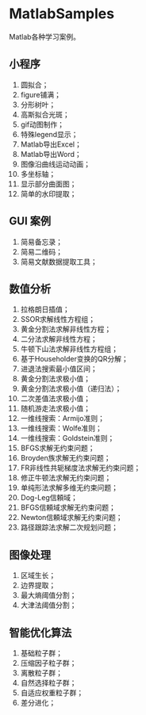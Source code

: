 # MatlabSamples
Matlab各种学习案例。



## 小程序

1. 圆拟合；
2. figure铺满；
3. 分形树叶；
4. 高斯拟合光斑；
5. gif动图制作；
6. 特殊legend显示；
7. Matlab导出Excel；
8. Matlab导出Word；
9. 图像沿曲线运动动画；
10. 多坐标轴；
11. 显示部分曲面图；
12. 简单的水印提取；

## GUI 案例

1. 简易备忘录；
2. 简易二维码；
3. 简易文献数据提取工具；

## 数值分析

1. 拉格朗日插值；
2. SSOR求解线性方程组；
3. 黄金分割法求解非线性方程；
4. 二分法求解非线性方程；
5. 牛顿下山法求解非线性方程组；
6. 基于Householder变换的QR分解；
7. 进退法搜索最小值区间；
8. 黄金分割法求极小值；
9. 黄金分割法求极小值（递归法）；
10. 二次差值法求极小值；
11. 随机游走法求极小值；
12. 一维线搜索：Armijo准则；
13. 一维线搜索：Wolfe准则；
14. 一维线搜索：Goldstein准则；
15. BFGS求解无约束问题；
16. Broyden族求解无约束问题；
17. FR非线性共轭梯度法求解无约束问题；
18. 修正牛顿法求解无约束问题；
19. 单纯形法求解多维无约束问题；
20. Dog-Leg信頼域；
21. BFGS信頼域求解无约束问题；
22. Newton信頼域求解无约束问题；
23. 路径跟踪法求解二次规划问题；

## 图像处理

1. 区域生长；
2. 边界提取；
3. 最大熵阈值分割；
4. 大津法阈值分割；

## 智能优化算法

1. 基础粒子群；
2. 压缩因子粒子群；
3. 离散粒子群；
4. 自然选择粒子群；
5. 自适应权重粒子群；
6. 差分进化；

